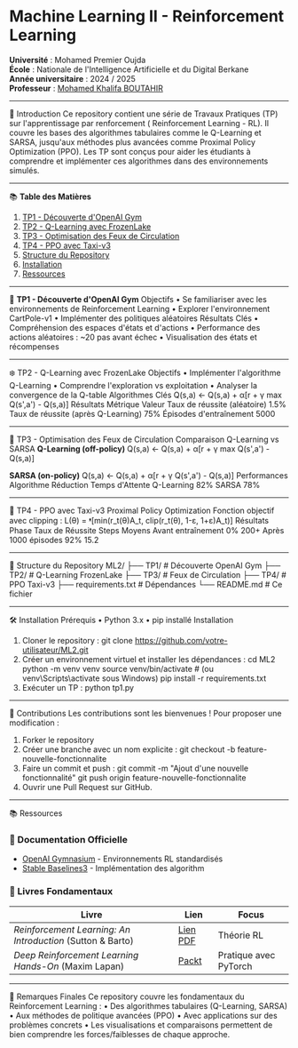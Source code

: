 # Machine Learning II - Reinforcement Learning

**Université** : Mohamed Premier Oujda  
**École** : Nationale de l'Intelligence Artificielle et du Digital Berkane  
**Année universitaire** : 2024 / 2025  
**Professeur** : [Mohamed Khalifa BOUTAHIR](mailto:email@example.com) 
________________________________________
📖 Introduction
Ce repository contient une série de Travaux Pratiques (TP) sur l'apprentissage par renforcement ( Reinforcement Learning - RL). Il couvre les bases des algorithmes tabulaires comme le Q-Learning et SARSA, jusqu'aux méthodes plus avancées comme Proximal Policy Optimization (PPO).
Les TP sont conçus pour aider les étudiants à comprendre et implémenter ces algorithmes dans des environnements simulés.
________________________________________

 📚 **Table des Matières**
1. [TP1 - Découverte d'OpenAI Gym](#tp1---découverte-dopenai-gym)  
2. [TP2 - Q-Learning avec FrozenLake](#tp2---q-learning-avec-frozenlake)  
3. [TP3 - Optimisation des Feux de Circulation](#tp3---optimisation-des-feux-de-circulation)  
4. [TP4 - PPO avec Taxi-v3](#tp4---ppo-avec-taxi-v3)  
5. [Structure du Repository](#structure-du-repository)  
6. [Installation](#installation)  
7. [Ressources](#ressources)  
________________________________________
🎯 **TP1 - Découverte d'OpenAI Gym**
Objectifs
•	Se familiariser avec les environnements de Reinforcement Learning
•	Explorer l'environnement CartPole-v1
•	Implémenter des politiques aléatoires
Résultats Clés
•	Compréhension des espaces d'états et d'actions
•	Performance des actions aléatoires : ~20 pas avant échec
•	Visualisation des états et récompenses
________________________________________
 ❄️ TP2 - Q-Learning avec FrozenLake
Objectifs
•	Implémenter l'algorithme Q-Learning
•	Comprendre l'exploration vs exploitation
•	Analyser la convergence de la Q-table
Algorithmes Clés
Q(s,a) ← Q(s,a) + α[r + γ max Q(s',a') - Q(s,a)]
Résultats
Métrique	Valeur
Taux de réussite (aléatoire)	1.5%
Taux de réussite (après Q-Learning)	75%
Épisodes d'entraînement	5000
________________________________________
🚦 TP3 - Optimisation des Feux de Circulation
Comparaison Q-Learning vs SARSA
**Q-Learning (off-policy)**
Q(s,a) ← Q(s,a) + α[r + γ max Q(s',a') - Q(s,a)]

**SARSA (on-policy)**
Q(s,a) ← Q(s,a) + α[r + γ Q(s',a') - Q(s,a)]
Performances
Algorithme	Réduction Temps d'Attente
Q-Learning	82%
SARSA	78%
________________________________________
🚖 TP4 - PPO avec Taxi-v3
Proximal Policy Optimization
Fonction objectif avec clipping :
L(θ) = ᵜ[min(r_t(θ)A_t, clip(r_t(θ), 1-ε, 1+ε)A_t)]
Résultats
Phase	Taux de Réussite	Steps Moyens
Avant entraînement	0%	200+
Après 1000 épisodes	92%	15.2
________________________________________
📂 Structure du Repository
ML2/
├── TP1/                  # Découverte OpenAI Gym
├── TP2/                  # Q-Learning FrozenLake
├── TP3/                  # Feux de Circulation
├── TP4/                  # PPO Taxi-v3
├── requirements.txt       # Dépendances
└── README.md             # Ce fichier
________________________________________
🛠️ Installation
Prérequis
•	Python 3.x
•	pip installé
Installation
1.	Cloner le repository :
git clone https://github.com/votre-utilisateur/ML2.git
2.	Créer un environnement virtuel et installer les dépendances :
cd ML2
python -m venv venv
source venv/bin/activate  # (ou venv\Scripts\activate sous Windows)
pip install -r requirements.txt
3.	Exécuter un TP :
python tp1.py
________________________________________
🤝 Contributions
Les contributions sont les bienvenues ! Pour proposer une modification :
1.	Forker le repository
2.	Créer une branche avec un nom explicite :
git checkout -b feature-nouvelle-fonctionnalite
3.	Faire un commit et push :
git commit -m "Ajout d'une nouvelle fonctionnalité"
git push origin feature-nouvelle-fonctionnalite
4.	Ouvrir une Pull Request sur GitHub.
________________________________________
📚 Ressources
### 📖 Documentation Officielle
- [OpenAI Gymnasium](https://gymnasium.farama.org/) - Environnements RL standardisés
- [Stable Baselines3](https://stable-baselines3.readthedocs.io/) - Implémentation des algorithm
### 📕 Livres Fondamentaux
| Livre | Lien | Focus |
|-------|------|-------|
| *Reinforcement Learning: An Introduction* (Sutton & Barto) | [Lien PDF](http://incompleteideas.net/book/RLbook2020.pdf) | Théorie RL |
| *Deep Reinforcement Learning Hands-On* (Maxim Lapan) | [Packt](https://www.packtpub.com/product/deep-reinforcement-learning-hands-on-second-edition/9781838826994) | Pratique avec PyTorch |

________________________________________
📝 Remarques Finales
Ce repository couvre les fondamentaux du Reinforcement Learning :
•	Des algorithmes tabulaires (Q-Learning, SARSA)
•	Aux méthodes de politique avancées (PPO)
•	Avec applications sur des problèmes concrets
•	Les visualisations et comparaisons permettent de bien comprendre les forces/faiblesses de chaque approche.


